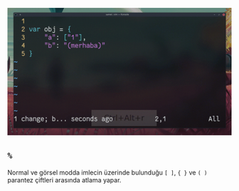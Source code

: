 ![](7.gif)

## `%`

Normal ve görsel modda imlecin üzerinde bulunduğu `[ ]`, `{ }` ve `( )` parantez çiftleri arasında atlama yapar.
